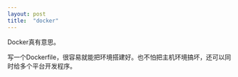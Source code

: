 ```yaml
---
layout: post
title:  "docker"
---
```


Docker真有意思。

写一个Dockerfile，很容易就能把环境搭建好。也不怕把主机环境搞坏，还可以同时给多个平台开发程序。
